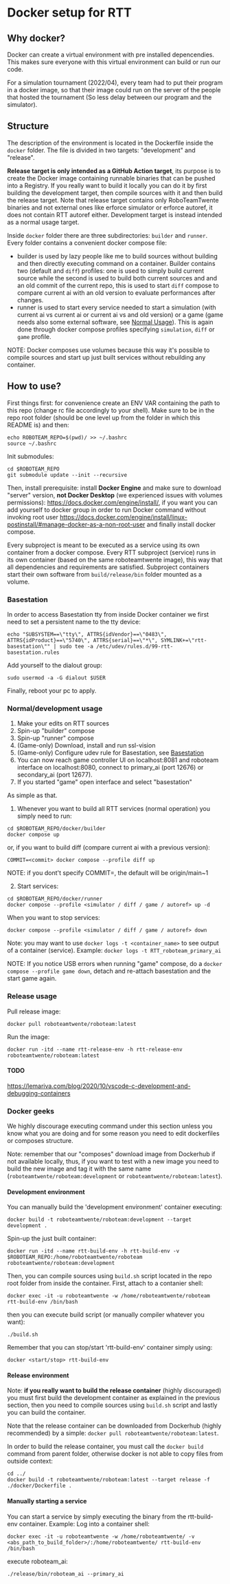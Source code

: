 # Docker setup for RTT
## Why docker?
Docker can create a virtual environment with pre installed depencendies. This makes sure everyone with this virtual environment can build or run our code.

For a simulation tournament (2022/04), every team had to put their program in a docker image, so that their image could run on the server of the people that hosted the tournament (So less delay between our program and the simulator).

## Structure
The description of the environment is located in the Dockerfile inside the `docker` folder. The file is divided in two targets: "development" and "release".

**Release target is only intended as a GitHub Action target**, its purpose is to create the Docker image containing runnable binaries that can be pushed into a Registry. If you really want to build it locally you can do it by first building the development target, then compile sources with it and then build the release target. Note that release target contains only RoboTeamTwente binaries and not external ones like erforce simulator or erforce autoref, it does not contain RTT autoref either.
Development target is instead intended as a normal usage target.

Inside `docker` folder there are three subdirectories: `builder` and `runner`.
Every folder contains a convenient docker compose file:
- builder is used by lazy people like me to build sources without building and then directly executing command on a container.
Builder contains two (default and `diff`) profiles: one is used to simply build current source while the second is used to build both current sources and and an old commit of the current repo, this is used to start `diff` compose to compare current ai with an old version to evaluate performances after changes.
- runner is used to start every service needed to start a simulation (with current ai vs current ai or current ai vs and old version) or a game (game needs also some external software, see [Normal Usage](#normal-usage)).
This is again done through docker compose profiles specifying `simulation`, `diff` or `game` profile.

NOTE: Docker composes use volumes because this way it's possible to compile sources and start up just built services without rebuilding any container.

## How to use?
First things first: for convenience create an ENV VAR containing the path to this repo (change rc file accordingly to your shell). Make sure to be in the repo root folder (should be one level up from the folder in which this README is) and then:
```
echo ROBOTEAM_REPO=$(pwd)/ >> ~/.bashrc
source ~/.bashrc
```

Init submodules:
```
cd $ROBOTEAM_REPO
git submodule update --init --recursive
```

Then, install prerequisite: install **Docker Engine** and make sure to download "server" version, **not Docker Desktop** (we experienced issues with volumes permissions): https://docs.docker.com/engine/install/, if you want you can add yourself to docker group in order to run Docker command without invoking root user https://docs.docker.com/engine/install/linux-postinstall/#manage-docker-as-a-non-root-user and finally install docker compose.

Every subproject is meant to be executed as a service using its own container from a docker compose.
Every RTT subproject (service) runs in its own container (based on the same roboteamtwente image), this way that all dependencies and requirements are satisfied. 
Subproject containers start their own software from `build/release/bin` folder mounted as a volume.

### Basestation
In order to access Basestation tty from inside Docker container we first need to set a persistent name to the tty device:
```
echo "SUBSYSTEM==\"tty\", ATTRS{idVendor}==\"0483\", ATTRS{idProduct}==\"5740\", ATTRS{serial}==\"*\", SYMLINK+=\"rtt-basestation\"" | sudo tee -a /etc/udev/rules.d/99-rtt-basestation.rules
```

Add yourself to the dialout group:
```
sudo usermod -a -G dialout $USER
```
Finally, reboot your pc to apply.

### Normal/development usage
1) Make your edits on RTT sources
2) Spin-up "builder" compose
3) Spin-up "runner" compose
4) (Game-only) Download, install and run ssl-vision
5) (Game-only) Configure udev rule for Basestation, see [Basestation](#basestation)
5) You can now reach game controller UI on localhost:8081 and roboteam interface on localhost:8080, connect to primary_ai (port 12676) or secondary_ai (port 12677).
6) If you started "game" open interface and select "basestation"

As simple as that.

1. Whenever you want to build all RTT services (normal operation) you simply need to run:
```
cd $ROBOTEAM_REPO/docker/builder
docker compose up
```
or, if you want to build diff (compare current ai with a previous version):
```
COMMIT=<commit> docker compose --profile diff up
```
NOTE: if you dont't specify COMMIT=<commit>, the default will be origin/main~1

2. Start services:
```
cd $ROBOTEAM_REPO/docker/runner
docker compose --profile <simulator / diff / game / autoref> up -d
```
When you want to stop services:
```
docker compose --profile <simulator / diff / game / autoref> down
```

Note: you may want to use `docker logs -t <container_name>` to see output of a container (service).
Example: `docker logs -t RTT_roboteam_primary_ai`

NOTE: If you notice USB errors when running "game" compose, do a `docker compose --profile game down`, detach and re-attach basestation and the start game again.

### Release usage
Pull release image:
```
docker pull roboteamtwente/roboteam:latest
```
Run the image:
```
docker run -itd --name rtt-release-env -h rtt-release-env roboteamtwente/roboteam:latest
```

#### TODO
https://lemariva.com/blog/2020/10/vscode-c-development-and-debugging-containers

### Docker geeks
We highly discourage executing command under this section unless you know what you are doing and for some reason you need to edit dockerfiles or composes structure.

Note: remember that our "composes" download image from Dockerhub if not available locally, thus, if you want to test with a new image you need to build the new image and tag it with the same name (`roboteamtwente/roboteam:development` or `roboteamtwente/roboteam:latest`).
#### Development environment
You can manually build the 'development environment' container executing:
```
docker build -t roboteamtwente/roboteam:development --target development .
```

Spin-up the just built container:
```
docker run -itd --name rtt-build-env -h rtt-build-env -v $ROBOTEAM_REPO:/home/roboteamtwente/roboteam roboteamtwente/roboteam:development
```

Then, you can compile sources using `build.sh` script located in the repo root folder from inside the container.
First, attach to a contanier shell: 
```
docker exec -it -u roboteamtwente -w /home/roboteamtwente/roboteam rtt-build-env /bin/bash
```
then you can execute build script (or manually compiler whatever you want):
```
./build.sh
```

Remember that you can stop/start 'rtt-build-env' container simply using:
```
docker <start/stop> rtt-build-env
```

#### Release environment
Note: **if you really want to build the release container** (highly discouraged) you must first build the development container as explained in the previous section, then you need to compile sources using `build.sh` script and lastly you can build the container.

Note that the release container can be downloaded from Dockerhub (highly recommended) by a simple:
`docker pull roboteamtwente/roboteam:latest`.

In order to build the release container, you must call the `docker build` command from parent folder, otherwise docker is not able to copy files from outside context:
```
cd ../
docker build -t roboteamtwente/roboteam:latest --target release -f ./docker/Dockerfile .
```

#### Manually starting a service
You can start a service by simply executing the binary from the rtt-build-env container.
Example:
Log into a container shell:
```
docker exec -it -u roboteamtwente -w /home/roboteamtwente/ -v <abs_path_to_build_folder>/:/home/roboteamtwente/ rtt-build-env /bin/bash
```
execute roboteam_ai:
```
./release/bin/roboteam_ai --primary_ai
```

